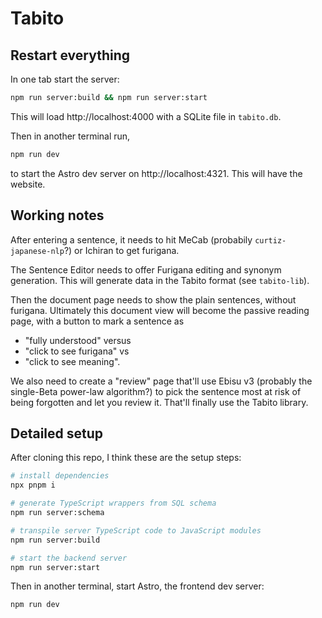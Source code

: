 # Tabito

## Restart everything
In one tab start the server:
```sh
npm run server:build && npm run server:start
```
This will load http://localhost:4000 with a SQLite file in `tabito.db`.

Then in another terminal run,
```sh
npm run dev
```
to start the Astro dev server on http://localhost:4321. This will have the website.

## Working notes

After entering a sentence, it needs to hit MeCab (probabily `curtiz-japanese-nlp`?) or Ichiran to get furigana.

The Sentence Editor needs to offer Furigana editing and synonym generation. This will generate data in the Tabito format (see `tabito-lib`).

Then the document page needs to show the plain sentences, without furigana. Ultimately this document view will become the passive reading page, with a button to mark a sentence as 
- "fully understood" versus 
- "click to see furigana" vs
- "click to see meaning".

We also need to create a "review" page that'll use Ebisu v3 (probably the single-Beta power-law algorithm?) to pick the sentence most at risk of being forgotten and let you review it. That'll finally use the Tabito library.

## Detailed setup
After cloning this repo, I think these are the setup steps:
```sh
# install dependencies
npx pnpm i

# generate TypeScript wrappers from SQL schema
npm run server:schema

# transpile server TypeScript code to JavaScript modules
npm run server:build

# start the backend server
npm run server:start
```
Then in another terminal, start Astro, the frontend dev server:
```sh
npm run dev
```